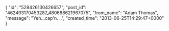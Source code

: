  {
   "id": "529426130426657",
   "post_id": "462493170453287_480688621967075",
   "from_name": "Adam Thomas",
   "message": "Yeh...cap'n. ..",
   "created_time": "2013-06-25T14:29:47+0000"
 }
